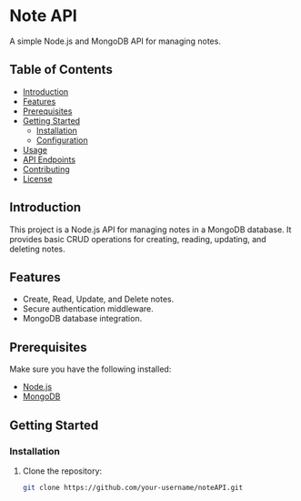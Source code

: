# Note API

A simple Node.js and MongoDB API for managing notes.

## Table of Contents

- [Introduction](#introduction)
- [Features](#features)
- [Prerequisites](#prerequisites)
- [Getting Started](#getting-started)
  - [Installation](#installation)
  - [Configuration](#configuration)
- [Usage](#usage)
- [API Endpoints](#api-endpoints)
- [Contributing](#contributing)
- [License](#license)

## Introduction

This project is a Node.js API for managing notes in a MongoDB database. It provides basic CRUD operations for creating, reading, updating, and deleting notes.

## Features

- Create, Read, Update, and Delete notes.
- Secure authentication middleware.
- MongoDB database integration.

## Prerequisites

Make sure you have the following installed:

- [Node.js](https://nodejs.org/)
- [MongoDB](https://www.mongodb.com/try/download/community)

## Getting Started

### Installation

1. Clone the repository:

   ```bash
   git clone https://github.com/your-username/noteAPI.git

